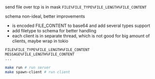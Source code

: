 send file over tcp is in mask `FILE%FILE_TYPE%FILE_LENGTH%FILE_CONTENT`

schema non-ideal, better improvements

* is encoded FILE_CONTENT to base64 and add several types support
* add filetype to schema for better handling
* each client is in separate thread, which is not good for big amount of clients, maybe wrap in tokio

```bash
FILE%FILE_TYPE%FILE_LENGTH%FILE_CONTENT
MESSAGE%FILE_LENGTH%FILE_CONTENT
...
```

```bash
make run # run server
make spawn-client # run client
```

